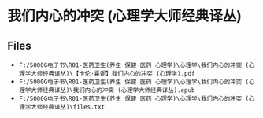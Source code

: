 # 我们内心的冲突 (心理学大师经典译丛)

## Files

- `F:/5000G电子书\R01-医药卫生(养生 保健 医药 心理学)\心理学\我们内心的冲突 (心理学大师经典译丛)\【卡伦·霍妮】我们内心的冲突 (心理学).pdf`
- `F:/5000G电子书\R01-医药卫生(养生 保健 医药 心理学)\心理学\我们内心的冲突 (心理学大师经典译丛)\我们内心的冲突 (心理学大师经典译丛).epub`
- `F:/5000G电子书\R01-医药卫生(养生 保健 医药 心理学)\心理学\我们内心的冲突 (心理学大师经典译丛)\files.txt`
